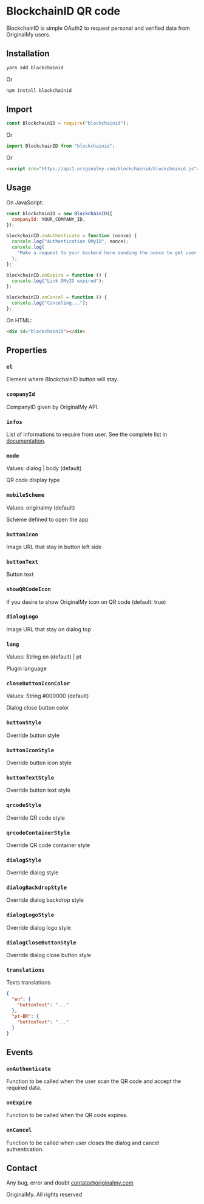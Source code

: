 # BlockchainID QR code

BlockchainID is simple OAuth2 to request personal and verified data from OriginalMy users.

## Installation

```sh
yarn add blockchainid
```

Or

```sh
npm install blockchainid
```

## Import

```javascript
const BlockchainID = require("blockchainid");
```

Or

```javascript
import BlockchainID from "blockchainid";
```

Or

```HTML
<script src="https://api1.originalmy.com/blockchainid/blockchainid.js"></script>
```

## Usage

On JavaScript:

```javascript
const blockchainID = new BlockchainID({
  companyId: YOUR_COMPANY_ID,
});

blockchainID.onAuthenticate = function (nonce) {
  console.log("Authentication OMyID", nonce);
  console.log(
    "Make a request to your backend here sending the nonce to get user infos"
  );
};

blockchainID.onExpire = function () {
  console.log("Link OMyID expired");
};

blockchainID.onCancel = function () {
  console.log("Canceling...");
};
```

On HTML:

```html
<div id="blockchainID"></div>
```

## Properties

### `el`

Element where BlockchainID button will stay.

### `companyId`

CompanyID given by OriginalMy API.

### `infos`

List of informations to require from user. See the complete list in [documentation](https://omid.originalmy.com/documentation).

### `mode`

Values: dialog | body (default)

QR code display type

### `mobileScheme`

Values: originalmy (default)

Scheme defined to open the app

### `buttonIcon`

Image URL that stay in button left side

### `buttonText`

Button text

### `showQRCodeIcon`

If you desire to show OriginalMy icon on QR code (default: true)

### `dialogLogo`

Image URL that stay on dialog top

### `lang`

Values: String en (default) | pt

Plugin language

### `closeButtonIconColor`

Values: String #000000 (default)

Dialog close button color

### `buttonStyle`

Override button style

### `buttonIconStyle`

Override button icon style

### `buttonTextStyle`

Override button text style

### `qrcodeStyle`

Override QR code style

### `qrcodeContainerStyle`

Override QR code container style

### `dialogStyle`

Override dialog style

### `dialogBackdropStyle`

Override dialog backdrop style

### `dialogLogoStyle`

Override dialog logo style

### `dialogCloseButtonStyle`

Override dialog close button style

### `translations`

Texts translations

```json
{
  "en": {
    "buttonText": "..."
  },
  "pt-BR": {
    "buttonText": "..."
  }
}
```

## Events

### `onAuthenticate`

Function to be called when the user scan the QR code and accept the required data.

### `onExpire`

Function to be called when the QR code expires.

### `onCancel`

Function to be called when user closes the dialog and cancel authentication.

## Contact

Any bug, error and doubt contato@originalmy.com

OriginalMy. All rights reserved
